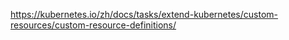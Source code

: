 https://kubernetes.io/zh/docs/tasks/extend-kubernetes/custom-resources/custom-resource-definitions/
